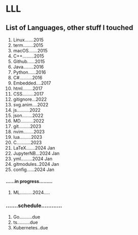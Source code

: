 # LLL

## List of Languages, other stuff I touched

1. Linux.......2015
1. term........2015
1. macOS.......2015
1. C++.........2015
1. Github......2015
1. Java........2016
1. Python......2016
1. C#..........2016
1. Embedded....2017
1. html........2017
1. CSS.........2017
1. gitignore...2022
1. svg.anim....2022
1. js..........2022
1. json........2022
1. MD..........2022
1. git.........2023
1. nvim........2023
1. lua.........2023
1. C...........2023
1. LaTeX.......2024 Jan
1. JupyterNB...2024 Jan
1. yml.........2024 Jan
1. gitmodules..2024 Jan
1. config......2024 Jan

#### ......in progress.........

1. ML..........2024.....

### .......schedule............
1. Go..........due
1. ts..........due
1. Kubernetes..due